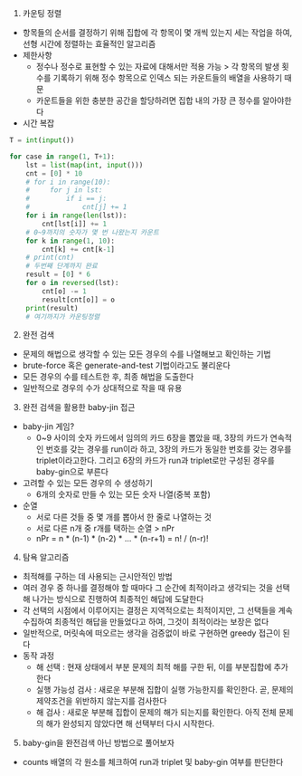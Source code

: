 1. 카운팅 정렬
- 항목들의 순서를 결정하기 위해 집합에 각 항목이 몇 개씩 있는지 세는 작업을 하여, 선형 시간에 정렬하는 효율적인 알고리즘
- 제한사항
  - 정수나 정수로 표현할 수 있는 자료에 대해서만 적용 가능 > 각 항목의 발생 횟수를 기록하기 위해 정수 항목으로 인덱스 되는 카운트들의 배열을 사용하기 때문
  - 카운트들을 위한 충분한 공간을 할당하려면 집합 내의 가장 큰 정수를 알아야한다
- 시간 복잡
```python
T = int(input())

for case in range(1, T+1):
    lst = list(map(int, input()))
    cnt = [0] * 10
    # for i in range(10):
    #     for j in lst:
    #         if i == j:
    #             cnt[j] += 1
    for i in range(len(lst)):
        cnt[lst[i]] += 1
    # 0~9까지의 숫자가 몇 번 나왔는지 카운트
    for k in range(1, 10):
        cnt[k] += cnt[k-1]
    # print(cnt)
    # 두번째 단계까지 완료
    result = [0] * 6
    for o in reversed(lst):
        cnt[o] -= 1
        result[cnt[o]] = o
    print(result)
    # 여기까지가 카운팅정렬
```

2. 완전 검색
- 문제의 해법으로 생각할 수 있는 모든 경우의 수를 나열해보고 확인하는 기법
- brute-force 혹은 generate-and-test 기법이라고도 불리운다
- 모든 경우의 수를 테스트한 후, 최종 해법을 도출한다
- 일반적으로 경우의 수가 상대적으로 작을 때 유용

3. 완전 검색을 활용한 baby-jin 접근
- baby-jin 게임?
  - 0~9 사이의 숫자 카드에서 임의의 카드 6장을 뽑았을 때, 3장의 카드가 연속적인 번호를 갖는 경우를 run이라 하고, 3장의 카드가 동일한 번호를 갖는 경우를 triplet이라고한다. 그리고 6장의 카드가 run과 triplet로만 구성된 경우를 baby-gin으로 부른다
- 고려할 수 있는 모든 경우의 수 생성하기
  - 6개의 숫자로 만들 수 있는 모든 숫자 나열(중복 포함)
- 순열
  - 서로 다른 것들 중 몇 개를 뽑아서 한 줄로 나열하는 것
  - 서로 다른 n개 중 r개를 택하는 순열 > nPr
  - nPr = n * (n-1) * (n-2) * ... * (n-r+1) = n! / (n-r)!

4. 탐욕 알고리즘
- 최적해를 구하는 데 사용되는 근시안적인 방법
- 여러 경우 중 하나를 결정해야 할 때마다 그 순간에 최적이라고 생각되는 것을 선택해 나가는 방식으로 진행하여 최종적인 해답에 도달한다
- 각 선택의 시점에서 이루어지는 결정은 지역적으로는 최적이지만, 그 선택들을 계속 수집하여 최종적인 해답을 만들었다고 하여, 그것이 최적이라는 보장은 없다
- 일반적으로, 머릿속에 떠오르는 생각을 검증없이 바로 구현하면 greedy 접근이 된다
- 동작 과정
  - 해 선택 : 현재 상태에서 부분 문제의 최적 해를 구한 뒤, 이를 부분집합에 추가한다
  - 실행 가능성 검사 : 새로운 부분해 집합이 실행 가능한지를 확인한다. 곧, 문제의 제약조건을 위반하지 않는지를 검사한다
  - 해 검사 : 새로운 부분해 집합이 문제의 해가 되는지를 확인한다. 아직 전체 문제의 해가 완성되지 않았다면 해 선택부터 다시 시작한다.

5. baby-gin을 완전검색 아닌 방법으로 풀어보자
- counts 배열의 각 원소를 체크하여 run과 triplet 및 baby-gin 여부를 판단한다




